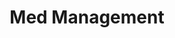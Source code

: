 ---
layout: more
permalink: "/modules/person-centered-care/med-management/"
title: Med Management
id: med-management

sections:
  - section:

    - part: full
      title: Self management support

---
